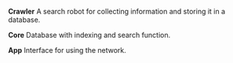 **Crawler**
A search robot for collecting information and storing it in a database.

**Core**
Database with indexing and search function.

**App**
Interface for using the network.
